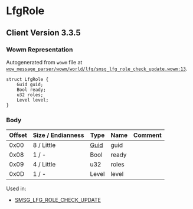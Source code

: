 # LfgRole

## Client Version 3.3.5

### Wowm Representation

Autogenerated from `wowm` file at [`wow_message_parser/wowm/world/lfg/smsg_lfg_role_check_update.wowm:13`](https://github.com/gtker/wow_messages/tree/main/wow_message_parser/wowm/world/lfg/smsg_lfg_role_check_update.wowm#L13).
```rust,ignore
struct LfgRole {
    Guid guid;
    Bool ready;
    u32 roles;
    Level level;
}
```
### Body

| Offset | Size / Endianness | Type | Name | Comment |
| ------ | ----------------- | ---- | ---- | ------- |
| 0x00 | 8 / Little | [Guid](../types/packed-guid.md) | guid |  |
| 0x08 | 1 / - | Bool | ready |  |
| 0x09 | 4 / Little | u32 | roles |  |
| 0x0D | 1 / - | Level | level |  |


Used in:
* [SMSG_LFG_ROLE_CHECK_UPDATE](smsg_lfg_role_check_update.md)

